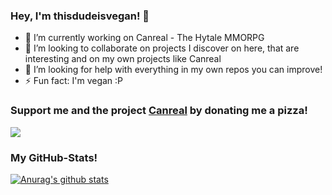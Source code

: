 ### Hey, I'm thisdudeisvegan! 👋

- 🔭 I’m currently working on Canreal - The Hytale MMORPG
- 👯 I’m looking to collaborate on projects I discover on here, that are interesting and on my own projects like Canreal
- 🤔 I’m looking for help with everything in my own repos you can improve!
- ⚡ Fun fact: I'm vegan :P
### Support me and the project [Canreal](https://github.com/canreal) by donating me a pizza!
<a href="https://www.buymeacoffee.com/thisdudeisvegan"><img src="https://img.buymeacoffee.com/button-api/?text=Buy me a pizza&emoji=🍕&slug=thisdudeisvegan&button_colour=FFDD00&font_colour=000000&font_family=Cookie&outline_colour=000000&coffee_colour=ffffff"></a>
### My GitHub-Stats!
[![Anurag's github stats](https://github-readme-stats.vercel.app/api?username=thisdudeisvegan&count_private=true&show_icons=true&theme=dracula&include_all_commits=true)](https://github.com/anuraghazra/github-readme-stats)
